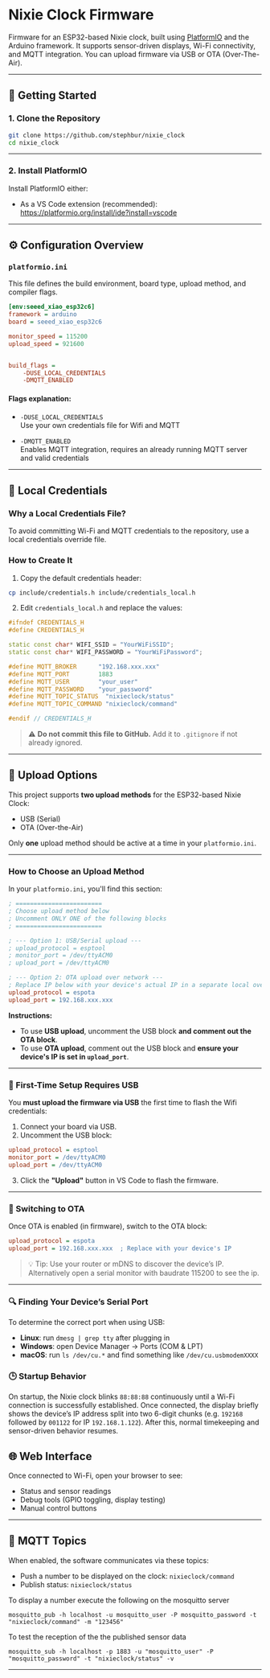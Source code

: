 # Nixie Clock Firmware

Firmware for an ESP32-based Nixie clock, built using [PlatformIO](https://platformio.org/) and the Arduino framework. It supports sensor-driven displays, Wi-Fi connectivity, and MQTT integration. You can upload firmware via USB or OTA (Over-The-Air).

---

## 🚀 Getting Started

### 1. Clone the Repository

```bash
git clone https://github.com/stephbur/nixie_clock
cd nixie_clock
```

---

### 2. Install PlatformIO

Install PlatformIO either:

- As a VS Code extension (recommended):  
  https://platformio.org/install/ide?install=vscode

---

## ⚙️ Configuration Overview

### `platformio.ini`

This file defines the build environment, board type, upload method, and compiler flags.

```ini
[env:seeed_xiao_esp32c6]
framework = arduino
board = seeed_xiao_esp32c6

monitor_speed = 115200
upload_speed = 921600


build_flags = 
    -DUSE_LOCAL_CREDENTIALS
    -DMQTT_ENABLED
```

#### Flags explanation:

- `-DUSE_LOCAL_CREDENTIALS`  
  Use your own credentials file for Wifi and MQTT 

- `-DMQTT_ENABLED`  
  Enables MQTT integration, requires an already running MQTT server and valid credentials

---

## 🔐 Local Credentials

### Why a Local Credentials File?

To avoid committing Wi-Fi and MQTT credentials to the repository, use a local credentials override file.

### How to Create It

1. Copy the default credentials header:

```bash
cp include/credentials.h include/credentials_local.h
```

2. Edit `credentials_local.h` and replace the values:

```cpp
#ifndef CREDENTIALS_H
#define CREDENTIALS_H

static const char* WIFI_SSID = "YourWiFiSSID";
static const char* WIFI_PASSWORD = "YourWiFiPassword";

#define MQTT_BROKER      "192.168.xxx.xxx"
#define MQTT_PORT        1883
#define MQTT_USER        "your_user"
#define MQTT_PASSWORD    "your_password"
#define MQTT_TOPIC_STATUS  "nixieclock/status"
#define MQTT_TOPIC_COMMAND "nixieclock/command"

#endif // CREDENTIALS_H
```

> ⚠️ **Do not commit this file to GitHub.** Add it to `.gitignore` if not already ignored.

---


## 🔌 Upload Options

This project supports **two upload methods** for the ESP32-based Nixie Clock:

- USB (Serial)
- OTA (Over-the-Air)

Only **one** upload method should be active at a time in your `platformio.ini`.

---

### How to Choose an Upload Method

In your `platformio.ini`, you'll find this section:

```ini
; ========================
; Choose upload method below
; Uncomment ONLY ONE of the following blocks
; ========================

; --- Option 1: USB/Serial upload ---
; upload_protocol = esptool
; monitor_port = /dev/ttyACM0
; upload_port = /dev/ttyACM0

; --- Option 2: OTA upload over network ---
; Replace IP below with your device's actual IP in a separate local override file (see below)
upload_protocol = espota
upload_port = 192.168.xxx.xxx
```

**Instructions:**

- To use **USB upload**, uncomment the USB block **and comment out the OTA block**.
- To use **OTA upload**, comment out the USB block and **ensure your device's IP is set in `upload_port`**.

---

### 🧪 First-Time Setup Requires USB

You **must upload the firmware via USB** the first time to flash the Wifi credentials:

1. Connect your board via USB.
2. Uncomment the USB block:

```ini
upload_protocol = esptool
monitor_port = /dev/ttyACM0
upload_port = /dev/ttyACM0
```

3. Click the **"Upload"** button in VS Code to flash the firmware.

---

### 📡 Switching to OTA

Once OTA is enabled (in firmware), switch to the OTA block:

```ini
upload_protocol = espota
upload_port = 192.168.xxx.xxx  ; Replace with your device's IP
```

> 💡 Tip: Use your router or mDNS to discover the device’s IP. Alternatively open a serial monitor with baudrate 115200 to see the ip.

---

### 🔍 Finding Your Device’s Serial Port

To determine the correct port when using USB:

- **Linux**: run `dmesg | grep tty` after plugging in
- **Windows**: open Device Manager → Ports (COM & LPT)
- **macOS**: run `ls /dev/cu.*` and find something like `/dev/cu.usbmodemXXXX`

### 🕒 Startup Behavior

On startup, the Nixie clock blinks `88:88:88` continuously until a Wi-Fi connection is successfully established. Once connected, the display briefly shows the device’s IP address split into two 6-digit chunks (e.g. `192168` followed by `001122` for IP `192.168.1.122`). After this, normal timekeeping and sensor-driven behavior resumes.


## 🌐 Web Interface

Once connected to Wi-Fi, open your browser to see:

- Status and sensor readings  
- Debug tools (GPIO toggling, display testing)  
- Manual control buttons

---

## 📡 MQTT Topics

When enabled, the software communicates via these topics:

- Push a number to be displayed on the clock: `nixieclock/command`
- Publish status: `nixieclock/status`

To display a number execute the following on the mosquitto server

```
mosquitto_pub -h localhost -u mosquitto_user -P mosquitto_password -t "nixieclock/command" -m "123456"
```

To test the reception of the the published sensor data
```
mosquitto_sub -h localhost -p 1883 -u "mosquitto_user" -P "mosquitto_password" -t "nixieclock/status" -v
```

---

